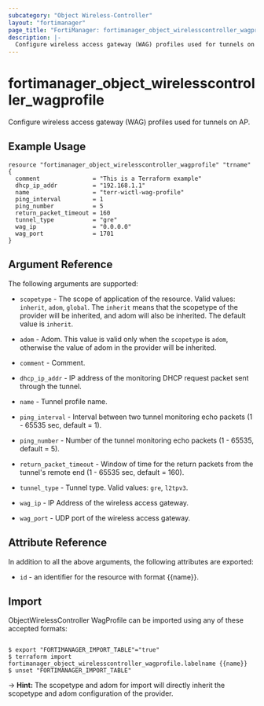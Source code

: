 ```yaml
---
subcategory: "Object Wireless-Controller"
layout: "fortimanager"
page_title: "FortiManager: fortimanager_object_wirelesscontroller_wagprofile"
description: |-
  Configure wireless access gateway (WAG) profiles used for tunnels on AP.
---
```


# fortimanager_object_wirelesscontroller_wagprofile
Configure wireless access gateway (WAG) profiles used for tunnels on AP.

## Example Usage

```hcl
resource "fortimanager_object_wirelesscontroller_wagprofile" "trname" {
  comment               = "This is a Terraform example"
  dhcp_ip_addr          = "192.168.1.1"
  name                  = "terr-wictl-wag-profile"
  ping_interval         = 1
  ping_number           = 5
  return_packet_timeout = 160
  tunnel_type           = "gre"
  wag_ip                = "0.0.0.0"
  wag_port              = 1701
}
```

## Argument Reference


The following arguments are supported:

* `scopetype` - The scope of application of the resource. Valid values: `inherit`, `adom`, `global`. The `inherit` means that the scopetype of the provider will be inherited, and adom will also be inherited. The default value is `inherit`.
* `adom` - Adom. This value is valid only when the `scopetype` is `adom`, otherwise the value of adom in the provider will be inherited.

* `comment` - Comment.
* `dhcp_ip_addr` - IP address of the monitoring DHCP request packet sent through the tunnel.
* `name` - Tunnel profile name.
* `ping_interval` - Interval between two tunnel monitoring echo packets (1 - 65535 sec, default = 1).
* `ping_number` - Number of the tunnel monitoring echo packets (1 - 65535, default = 5).
* `return_packet_timeout` - Window of time for the return packets from the tunnel's remote end (1 - 65535 sec, default = 160).
* `tunnel_type` - Tunnel type. Valid values: `gre`, `l2tpv3`.

* `wag_ip` - IP Address of the wireless access gateway.
* `wag_port` - UDP port of the wireless access gateway.


## Attribute Reference

In addition to all the above arguments, the following attributes are exported:
* `id` - an identifier for the resource with format {{name}}.

## Import

ObjectWirelessController WagProfile can be imported using any of these accepted formats:
```

$ export "FORTIMANAGER_IMPORT_TABLE"="true"
$ terraform import fortimanager_object_wirelesscontroller_wagprofile.labelname {{name}}
$ unset "FORTIMANAGER_IMPORT_TABLE"
```
-> **Hint:** The scopetype and adom for import will directly inherit the scopetype and adom configuration of the provider.
